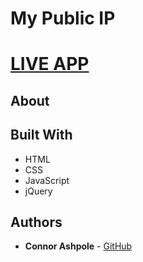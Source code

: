 # My Public IP

# [LIVE APP](http://cabagnale.com)

## About

## Built With

* HTML
* CSS
* JavaScript
* jQuery

## Authors

* **Connor Ashpole** - [GitHub](https://github.com/CAbagnale)
